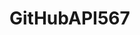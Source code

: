 # GitHubAPI567
[![<Pratiq999>](https://circleci.com/gh/<Pratiq999>/<GitHubAPI567>.svg?style=svg)](https://app.circleci.com/pipelines/github/<Pratiq999>/<GitHubAPI567>?branch=main&filter=all)
